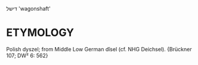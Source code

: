 דישל
'wagonshaft'

ETYMOLOGY
===========
Polish dyszel; from Middle Low German dîsel (cf. NHG Deichsel). 
{Brückner 107; DW² 6: 562}
